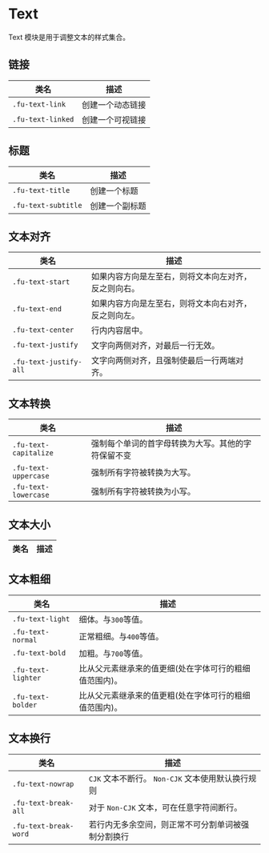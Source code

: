 # Text

Text 模块是用于调整文本的样式集合。

## 链接

| 类名              | 描述             |
| ----------------- | ---------------- |
| `.fu-text-link`   | 创建一个动态链接 |
| `.fu-text-linked` | 创建一个可视链接 |

## 标题

| 类名                | 描述           |
| ------------------- | -------------- |
| `.fu-text-title`    | 创建一个标题   |
| `.fu-text-subtitle` | 创建一个副标题 |

## 文本对齐

| 类名                   | 描述                                                 |
| ---------------------- | ---------------------------------------------------- |
| `.fu-text-start`       | 如果内容方向是左至右，则将文本向左对齐，反之则向右。 |
| `.fu-text-end`         | 如果内容方向是左至右，则将文本向右对齐，反之则向左。 |
| `.fu-text-center`      | 行内内容居中。                                       |
| `.fu-text-justify`     | 文字向两侧对齐，对最后一行无效。                     |
| `.fu-text-justify-all` | 文字向两侧对齐，且强制使最后一行两端对齐。           |

## 文本转换

| 类名                  | 描述                                               |
| --------------------- | -------------------------------------------------- |
| `.fu-text-capitalize` | 强制每个单词的首字母转换为大写。其他的字符保留不变 |
| `.fu-text-uppercase`  | 强制所有字符被转换为大写。                         |
| `.fu-text-lowercase`  | 强制所有字符被转换为小写。                         |

## 文本大小

| 类名 | 描述 |
| ---- | ---- |


## 文本粗细

| 类名               | 描述                                                   |
| ------------------ | ------------------------------------------------------ |
| `.fu-text-light`   | 细体。与`300`等值。                                    |
| `.fu-text-normal`  | 正常粗细。与`400`等值。                                |
| `.fu-text-bold`    | 加粗。与`700`等值。                                    |
| `.fu-text-lighter` | 比从父元素继承来的值更细(处在字体可行的粗细值范围内)。 |
| `.fu-text-bolder`  | 比从父元素继承来的值更粗(处在字体可行的粗细值范围内)。 |

## 文本换行

| 类名                  | 描述                                               |
| --------------------- | -------------------------------------------------- |
| `.fu-text-nowrap`     | `CJK` 文本不断行。 `Non-CJK` 文本使用默认换行规则  |
| `.fu-text-break-all`  | 对于 `Non-CJK` 文本，可在任意字符间断行。          |
| `.fu-text-break-word` | 若行内无多余空间，则正常不可分割单词被强制分割换行 |
